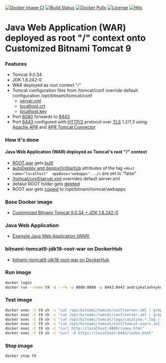 [![Docker Image CI](https://github.com/AndriyKalashnykov/bitnami-tomcat9-jdk18-root-war/actions/workflows/docker-image.yml/badge.svg?branch=master)](https://github.com/AndriyKalashnykov/bitnami-tomcat9-jdk18-root-war/actions/workflows/docker-image.yml)
[![Build Status](https://travis-ci.org/AndriyKalashnykov/bitnami-tomcat9-jdk18-root-war.svg?branch=master)](https://travis-ci.org/AndriyKalashnykov/bitnami-tomcat9-jdk18-root-war)
[![Docker Pulls](https://img.shields.io/docker/pulls/andriykalashnykov/bitnami-tomcat9-jdk18-root-war.svg)](https://hub.docker.com/r/andriykalashnykov/bitnami-tomcat9-jdk18-root-war/)
[![License](https://img.shields.io/hexpm/l/plug.svg?maxAge=2592000)](https://github.com/AndriyKalashnykov/bitnami-tomcat9-jdk18-root-war/blob/176c7973603a57c726f111a25eac57832ee1c2a9/LICENSE)
[![Hits](https://hits.seeyoufarm.com/api/count/incr/badge.svg?url=https%3A%2F%2Fgithub.com%2FAndriyKalashnykov%2Fbitnami-tomcat9-jdk18-root-war&count_bg=%2333CD56&title_bg=%23555555&icon=&icon_color=%23E7E7E7&title=hits&edge_flat=false)](https://hits.seeyoufarm.com)

# Java Web Application (WAR) deployed as root "/" context onto Customized Bitnami Tomcat 9

### Features

* Tomcat 9.0.34
* JDK 1.8.242-0
* WAR deployed as root context "/"
* Tomcat configuration files from /tomcat/conf override default configuration /opt/bitnami/tomcat/conf
  * [server.xml]
  * [localhost.crt]
  * [localhost.key]
* Port [8080] forwards to [8443]
* Port [8443] configured with [HTTP/2] protocol over [TLS] 1.2/1.3 using [Apache APR] and [APR Tomcat Connector]

### How it's done

####  Java Web Application (WAR) deployed as Tomcat's root "/" context

* [ROOT.war](https://github.com/AndriyKalashnykov/tomcat-root-war) gets [built]
* [autoDeploy and deployOnStartUp] attributes of the tag `<Host name="localhost"  appBase="webapps".../>` are set to "false"
* [/tomcat/conf/server.xml] overrides default server.xml
* defalut ROOT folder gets [deleted]
* ROOT.war gets [copied] to /opt/bitnami/tomcat/webapps


### Base Docker image

* [Customized Bitnami Tomcat 9.0.34 + JDK 1.8.242-0]

### Java Web Application

* [Example Java Web Application (WAR)]


### bitnami-tomcat9-jdk18-root-war on DockerHub

* [bitnami-tomcat9-jdk18-root-war on DockerHub]

### Run image

```bash
docker login
docker run --name t9 -d --rm -p 8080:8080 -p 8443:8443 andriykalashnykov/bitnami-tomcat9-jdk18-root-war:latest
```

### Test image

```bash
docker exec -t t9 sh -c "cat /opt/bitnami/tomcat/conf/server.xml | grep 'custom config'"
docker exec -t t9 sh -c "cat /opt/bitnami/tomcat/conf/server.xml | grep 'TLSv1.3,TLSv1.2'"
docker exec -t t9 sh -c "cat /opt/bitnami/tomcat/logs/catalina.*.log | grep 'APR'"
docker exec -t t9 sh -c "cat /opt/bitnami/tomcat/conf/tomcat-users.xml | grep 'admin-script'"
docker exec -t t9 sh -c "curl http://localhost:8080/index.html"
docker exec -t t9 sh -c "curl -k https://localhost:8443/index.html"
```

### Stop image

```bash
docker stop t9
```

[Customized Bitnami Tomcat 9.0.34 + JDK 1.8.242-0]:
https://hub.docker.com/r/andriykalashnykov/bitnami-tomcat9-jdk18

[Example Java Web Application (WAR)]: https://github.com/AndriyKalashnykov/tomcat-root-war

[Apache APR]: https://apr.apache.org/

[APR Tomcat Connector]: http://tomcat.apache.org/tomcat-9.0-doc/apr.html

[HTTP/2]: https://en.wikipedia.org/wiki/HTTP/2

[TLS]: https://en.wikipedia.org/wiki/Transport_Layer_Security

[8080]: https://github.com/AndriyKalashnykov/bitnami-tomcat9-jdk18-root-war/blob/3606f5c6486d06f3006fdb47c586171a026b2e70/tomcat/conf/server.xml#L69

[8443]: https://github.com/AndriyKalashnykov/bitnami-tomcat9-jdk18-root-war/blob/3606f5c6486d06f3006fdb47c586171a026b2e70/tomcat/conf/server.xml#L71

[server.xml]: https://github.com/AndriyKalashnykov/bitnami-tomcat9-jdk18-root-war/blob/master/tomcat/conf/server.xml

[localhost.crt]: https://github.com/AndriyKalashnykov/bitnami-tomcat9-jdk18-root-war/blob/master/tomcat/conf/localhost.crt

[localhost.key]: https://github.com/AndriyKalashnykov/bitnami-tomcat9-jdk18-root-war/blob/master/tomcat/conf/localhost.key

[autoDeploy and deployOnStartUp]: https://github.com/AndriyKalashnykov/bitnami-tomcat9-jdk18-root-war/blob/165246dba8f0e51ece6d3557368b168339312817/tomcat/conf/server.xml#L158

[/tomcat/conf/server.xml]: https://github.com/AndriyKalashnykov/bitnami-tomcat9-jdk18-root-war/blob/165246dba8f0e51ece6d3557368b168339312817/Dockerfile#L24

[built]: https://github.com/AndriyKalashnykov/bitnami-tomcat9-jdk18-root-war/blob/165246dba8f0e51ece6d3557368b168339312817/Dockerfile#L5

[deleted]: https://github.com/AndriyKalashnykov/bitnami-tomcat9-jdk18-root-war/blob/165246dba8f0e51ece6d3557368b168339312817/Dockerfile#L26

[copied]: https://github.com/AndriyKalashnykov/bitnami-tomcat9-jdk18-root-war/blob/165246dba8f0e51ece6d3557368b168339312817/Dockerfile#L29

[bitnami-tomcat9-jdk18-root-war on DockerHub]: https://hub.docker.com/r/andriykalashnykov/bitnami-tomcat9-jdk18-root-war
